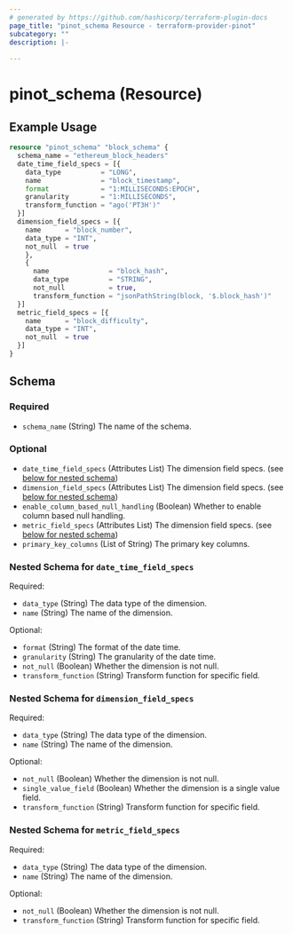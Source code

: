 ```yaml
---
# generated by https://github.com/hashicorp/terraform-plugin-docs
page_title: "pinot_schema Resource - terraform-provider-pinot"
subcategory: ""
description: |-
  
---
```


# pinot_schema (Resource)



## Example Usage

```terraform
resource "pinot_schema" "block_schema" {
  schema_name = "ethereum_block_headers"
  date_time_field_specs = [{
    data_type          = "LONG",
    name               = "block_timestamp",
    format             = "1:MILLISECONDS:EPOCH",
    granularity        = "1:MILLISECONDS",
    transform_function = "ago('PT3H')"
  }]
  dimension_field_specs = [{
    name      = "block_number",
    data_type = "INT",
    not_null  = true
    },
    {
      name               = "block_hash",
      data_type          = "STRING",
      not_null           = true,
      transform_function = "jsonPathString(block, '$.block_hash')"
  }]
  metric_field_specs = [{
    name      = "block_difficulty",
    data_type = "INT",
    not_null  = true
  }]
}
```

<!-- schema generated by tfplugindocs -->
## Schema

### Required

- `schema_name` (String) The name of the schema.

### Optional

- `date_time_field_specs` (Attributes List) The dimension field specs. (see [below for nested schema](#nestedatt--date_time_field_specs))
- `dimension_field_specs` (Attributes List) The dimension field specs. (see [below for nested schema](#nestedatt--dimension_field_specs))
- `enable_column_based_null_handling` (Boolean) Whether to enable column based null handling.
- `metric_field_specs` (Attributes List) The dimension field specs. (see [below for nested schema](#nestedatt--metric_field_specs))
- `primary_key_columns` (List of String) The primary key columns.

<a id="nestedatt--date_time_field_specs"></a>
### Nested Schema for `date_time_field_specs`

Required:

- `data_type` (String) The data type of the dimension.
- `name` (String) The name of the dimension.

Optional:

- `format` (String) The format of the date time.
- `granularity` (String) The granularity of the date time.
- `not_null` (Boolean) Whether the dimension is not null.
- `transform_function` (String) Transform function for specific field.


<a id="nestedatt--dimension_field_specs"></a>
### Nested Schema for `dimension_field_specs`

Required:

- `data_type` (String) The data type of the dimension.
- `name` (String) The name of the dimension.

Optional:

- `not_null` (Boolean) Whether the dimension is not null.
- `single_value_field` (Boolean) Whether the dimension is a single value field.
- `transform_function` (String) Transform function for specific field.


<a id="nestedatt--metric_field_specs"></a>
### Nested Schema for `metric_field_specs`

Required:

- `data_type` (String) The data type of the dimension.
- `name` (String) The name of the dimension.

Optional:

- `not_null` (Boolean) Whether the dimension is not null.
- `transform_function` (String) Transform function for specific field.
